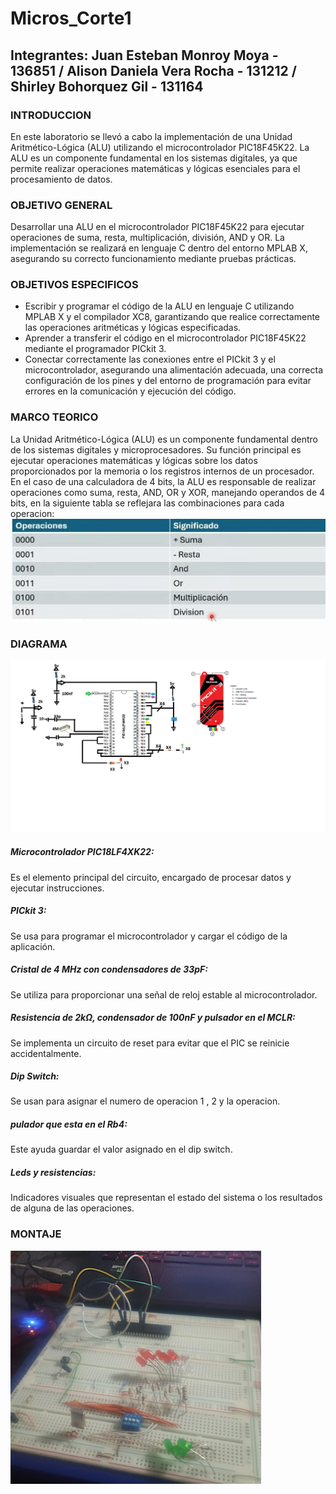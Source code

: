 # Micros_Corte1
## Integrantes: Juan Esteban Monroy Moya - 136851 / Alison Daniela Vera Rocha - 131212 / Shirley Bohorquez Gil - 131164
### INTRODUCCION
En este laboratorio se llevó a cabo la implementación de una Unidad Aritmético-Lógica (ALU) utilizando el microcontrolador PIC18F45K22. La ALU es un componente fundamental en los sistemas digitales, ya que permite realizar operaciones matemáticas y lógicas esenciales para el procesamiento de datos.

### OBJETIVO GENERAL
Desarrollar una ALU en el microcontrolador PIC18F45K22 para ejecutar operaciones de suma, resta, multiplicación, división, AND y OR. La implementación se realizará en lenguaje C dentro del entorno MPLAB X, asegurando su correcto funcionamiento mediante pruebas prácticas.

### OBJETIVOS ESPECIFICOS
* Escribir y programar el código de la ALU en lenguaje C utilizando MPLAB X y el compilador XC8, garantizando que realice correctamente las operaciones aritméticas y lógicas especificadas.
* Aprender a transferir el código en el microcontrolador PIC18F45K22 mediante el programador PICkit 3.
* Conectar correctamente las conexiones entre el PICkit 3 y el microcontrolador, asegurando una alimentación adecuada, una correcta configuración de los pines y del entorno de programación para evitar errores en la comunicación y ejecución del código.
### MARCO TEORICO
La Unidad Aritmético-Lógica (ALU) es un componente fundamental dentro de los sistemas digitales y microprocesadores. Su función principal es ejecutar operaciones matemáticas y lógicas sobre los datos proporcionados por la memoria o los registros internos de un procesador. En el caso de una calculadora de 4 bits, la ALU es responsable de realizar operaciones como suma, resta, AND, OR y XOR, manejando operandos de 4 bits, en la siguiente tabla se reflejara las combinaciones para cada operacion:
![Tabla de operaciones](https://github.com/Juanes20feb/Micros_Corte1/blob/Alison/WhatsApp%20Image%202025-03-08%20at%2012.04.18%20AM.jpeg)

### DIAGRAMA
![Diagrama](https://github.com/Juanes20feb/Micros_Corte1/blob/Alison/imagen_2025-03-08_005011209.png)

##### Microcontrolador PIC18LF4XK22: 

Es el elemento principal del circuito, encargado de procesar datos y ejecutar instrucciones.

##### PICkit 3:  

Se usa para programar el microcontrolador y cargar el código de la aplicación.

##### Cristal de 4 MHz con condensadores de 33pF:

Se utiliza para proporcionar una señal de reloj estable al microcontrolador.

##### Resistencia de 2kΩ, condensador de 100nF y pulsador en el MCLR: 

Se implementa un circuito de reset para evitar que el PIC se reinicie accidentalmente.

##### Dip Switch: 
Se usan para asignar el numero de operacion 1 , 2 y la operacion.

##### pulador que esta en el Rb4:

Este ayuda guardar el valor asignado en el dip switch.

##### Leds y resistencias:

Indicadores visuales que representan el estado del sistema o los resultados de alguna de las operaciones.

### MONTAJE

![Diagrama](https://github.com/Juanes20feb/Micros_Corte1/blob/Alison/imagen_2025-03-08_010035213.png)

 
